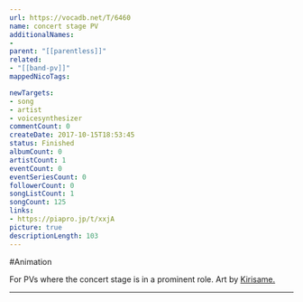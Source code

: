 ```yaml
---
url: https://vocadb.net/T/6460
name: concert stage PV
additionalNames: 
- 
parent: "[[parentless]]"
related:
- "[[band-pv]]"
mappedNicoTags:

newTargets:
- song
- artist
- voicesynthesizer
commentCount: 0
createDate: 2017-10-15T18:53:45
status: Finished
albumCount: 0
artistCount: 1
eventCount: 0
eventSeriesCount: 0
followerCount: 0
songListCount: 1
songCount: 125
links: 
- https://piapro.jp/t/xxjA
picture: true
descriptionLength: 103
---
```


#Animation

For PVs where the concert stage is in a prominent role. 
Art by [Kirisame.](https://vocadb.net/Ar/2774)

---

